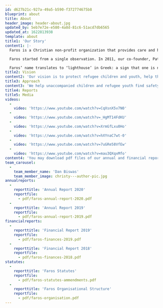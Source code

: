 ```yaml
---
id: d627b21c-927a-49a5-b590-f372774675b8
blueprint: about
title: About
header_image: header-about.jpg
updated_by: 5eb7e72e-e580-4a8d-81c6-51acd7db6565
updated_at: 1622813938
template: about
title1: 'Our Story'
content1: |-
  Faros is a Christian non-profit organization that provides care and humanitarian support to unaccompanied refugee children and youth, as well as refugee families with children in Athens, Greece. In our work, we are committed to professionalism, accountability, and transparency. Faros is supported by individuals, institutional donors, foundations, as well as local and international church communities.

  Faros started from a single observation. In 2011, our co-founder, Patricia Kirk, noticed a 14-year old, unaccompanied, Afghan boy sleeping alone in one of Athens’ public parks. “His face had a lifeless expression. He was utterly invisible,” she recalls. Patricia had already spent months researching child protection in Southern Europe and was deeply moved, realizing that there was a lack of outreach and protection services for unaccompanied children. She decided to act together with co-founder Dan Biswas and through our local partner, the Presbytarian Church of Exarchia, and with support from International Aid Services and Danish church communities Faros was established in 2014.

  Faros’ name translates to ‘lighthouse’ in Greek: a sign that one is nearing a safe haven. “The dream was to start a place where refugee children could find a caring environment and professional help, discover their worth, and find hope for the future”, Patricia says.
title2: Vision
content2: 'Our vision is to protect refugee children and youth, help them realize their full potential, and guide them in the direction of a better future. Compassion, respect, encouragement, friendship, and integrity are core values that unite us and shape our approach to helping refugee children.'
title3: Approach
content3: 'We help unaccompanied children and refugee youth find safety, discover their worth, and build a future perspective. We work holistically and take responsibility for each refugee child and youth and provide individual tailored care. Through this we wish to see every unaccompanied child and refugee youth live with dignity and hope and to be equipped to make a positive change in society.'
title4: Reports
title5: Media
videos:
  -
    video: 'https://www.youtube.com/watch?v=CqXsnX5v7N0'
  -
    video: 'https://www.youtube.com/watch?v=_HgMT14FdKU'
  -
    video: 'https://www.youtube.com/watch?v=XrmGfLxu0Ho'
  -
    video: 'https://www.youtube.com/watch?v=hXYnaC7wt-0'
  -
    video: 'https://www.youtube.com/watch?v=7uGRe58VfEw'
  -
    video: 'https://www.youtube.com/watch?v=mau3QXqxMfo'
content4: 'You may download pdf files of our annual and financial reports and statutes and accreditations below:'
team_carousel:
  -
    team_member_name: 'Dan Biswas'
    team_member_image: christy---author-pic.jpg
annualreports:
  -
    reporttitle: 'Annual Report 2020'
    reportfile:
      - pdf/faros-annual-report-2020.pdf
  -
    reporttitle: 'Annual Report 2019'
    reportfile:
      - pdf/faros-annual-report-2019.pdf
financialreports:
  -
    reporttitle: 'Financial Report 2019'
    reportfile:
      - pdf/faros-finances-2019.pdf
  -
    reporttitle: 'Financial Report 2018'
    reportfile:
      - pdf/faros-finances-2018.pdf
statutes:
  -
    reporttitle: 'Faros Statutes'
    reportfile:
      - pdf/faros-statutes-ammendments.pdf
  -
    reporttitle: 'Faros Organisational Structure'
    reportfile:
      - pdf/faros-organisation.pdf
---
```

